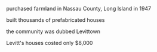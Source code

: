 purchased farmland in Nassau County, Long Island in 1947

built thousands of prefabricated houses

the community was dubbed Levittown


Levitt's houses costed only $8,000

